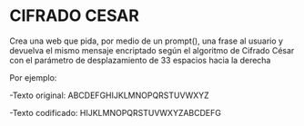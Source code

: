 # CIFRADO CESAR

Crea una web que pida, por medio de un prompt(), una frase al usuario y devuelva el mismo mensaje encriptado según el algoritmo de Cifrado César con el parámetro de desplazamiento de 33 espacios hacia la derecha

Por ejemplo:

-Texto original: ABCDEFGHIJKLMNOPQRSTUVWXYZ

-Texto codificado: HIJKLMNOPQRSTUVWXYZABCDEFG
